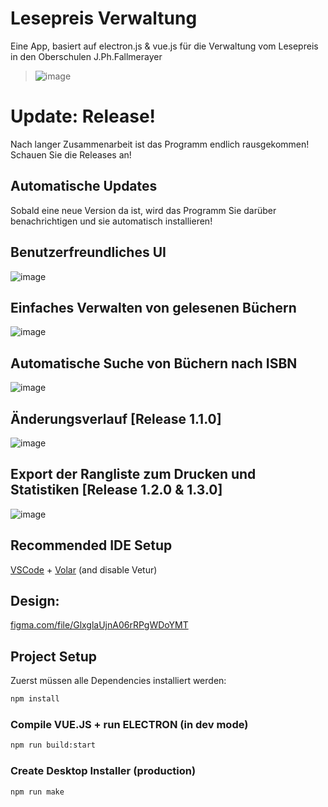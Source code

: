 # Lesepreis Verwaltung

Eine App, basiert auf electron.js & vue.js für die Verwaltung vom Lesepreis in den Oberschulen J.Ph.Fallmerayer
> ![image](https://github.com/serafimpear/lesepreis/assets/67895914/b809901f-52e3-4474-8db1-5f460b56c689)

# Update: Release!
Nach langer Zusammenarbeit ist das Programm endlich rausgekommen! Schauen Sie die Releases an!

## Automatische Updates
Sobald eine neue Version da ist, wird das Programm Sie darüber benachrichtigen und sie automatisch installieren! 

## Benutzerfreundliches UI
![image](https://github.com/serafimpear/lesepreis/assets/67895914/5552b688-c918-4cad-afca-0da3bb9fad83)

## Einfaches Verwalten von gelesenen Büchern
![image](https://github.com/serafimpear/lesepreis/assets/67895914/df0409ad-b311-42ae-8bb1-e1c84b85e449)

## Automatische Suche von Büchern nach ISBN
![image](https://github.com/serafimpear/lesepreis/assets/67895914/73fc7d88-7219-44dd-895d-a1c8c2b8e4af)

## Änderungsverlauf [Release 1.1.0]
![image](https://github.com/serafimpear/lesepreis/assets/67895914/5b5fdab8-5225-483d-b50b-c6c5904670f8)

## Export der Rangliste zum Drucken und Statistiken [Release 1.2.0 & 1.3.0]
![image](https://github.com/serafimpear/lesepreis/assets/67895914/8030dc51-ba55-4a1b-ab1d-20538efd6008)


## Recommended IDE Setup

[VSCode](https://code.visualstudio.com/) + [Volar](https://marketplace.visualstudio.com/items?itemName=Vue.volar) (and disable Vetur)

## Design:
[figma.com/file/GlxglaUjnA06rRPgWDoYMT](https://www.figma.com/file/GlxglaUjnA06rRPgWDoYMT/Untitled?type=design&node-id=0%3A1&mode=design&t=rq3YeKIz7A5pXClq-1)

## Project Setup
Zuerst müssen alle Dependencies installiert werden:
```sh
npm install
```

### Compile VUE.JS + run ELECTRON (in dev mode)

```sh
npm run build:start
```

### Create Desktop Installer (production)

```sh
npm run make
```
